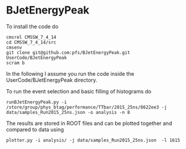 # BJetEnergyPeak

To install the code do
```
cmsrel CMSSW_7_4_14
cd CMSSW_7_4_14/src
cmsenv
git clone git@github.com:pfs/BJetEnergyPeak.git UserCode/BJetEnergyPeak
scram b
```

In the following I assume you run the code inside the UserCode/BJetEnergyPeak directory.

To run the event selection and basic filling of histograms do
```
runBJetEnergyPeak.py -i /store/group/phys_btag/performance/TTbar/2015_25ns/8622ee3 -j data/samples_Run2015_25ns.json -o analysis -n 8
```

The results are stored in ROOT files and can be plotted together and compared to data using
```
plotter.py -i analysis/ -j data/samples_Run2015_25ns.json  -l 1615 
```

